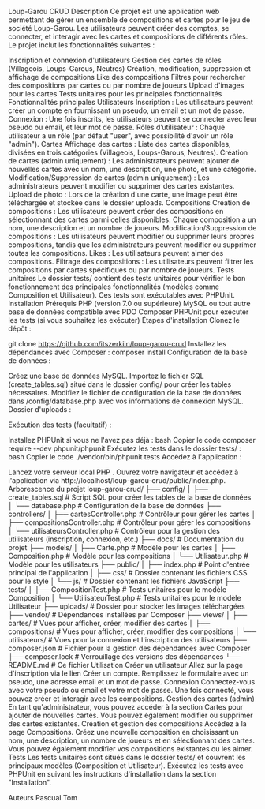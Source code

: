 Loup-Garou CRUD
Description
Ce projet est une application web permettant de gérer un ensemble de compositions et cartes pour le jeu de société Loup-Garou. Les utilisateurs peuvent créer des comptes, se connecter, et interagir avec les cartes et compositions de différents rôles. Le projet inclut les fonctionnalités suivantes :

Inscription et connexion d'utilisateurs
Gestion des cartes de rôles (Villageois, Loups-Garous, Neutres)
Création, modification, suppression et affichage de compositions
Like des compositions
Filtres pour rechercher des compositions par cartes ou par nombre de joueurs
Upload d'images pour les cartes
Tests unitaires pour les principales fonctionnalités
Fonctionnalités principales
Utilisateurs
Inscription : Les utilisateurs peuvent créer un compte en fournissant un pseudo, un email et un mot de passe.
Connexion : Une fois inscrits, les utilisateurs peuvent se connecter avec leur pseudo ou email, et leur mot de passe.
Rôles d’utilisateur : Chaque utilisateur a un rôle (par défaut "user", avec possibilité d'avoir un rôle "admin").
Cartes
Affichage des cartes : Liste des cartes disponibles, divisées en trois catégories (Villageois, Loups-Garous, Neutres).
Création de cartes (admin uniquement) : Les administrateurs peuvent ajouter de nouvelles cartes avec un nom, une description, une photo, et une catégorie.
Modification/Suppression de cartes (admin uniquement) : Les administrateurs peuvent modifier ou supprimer des cartes existantes.
Upload de photo : Lors de la création d'une carte, une image peut être téléchargée et stockée dans le dossier uploads.
Compositions
Création de compositions : Les utilisateurs peuvent créer des compositions en sélectionnant des cartes parmi celles disponibles. Chaque composition a un nom, une description et un nombre de joueurs.
Modification/Suppression de compositions : Les utilisateurs peuvent modifier ou supprimer leurs propres compositions, tandis que les administrateurs peuvent modifier ou supprimer toutes les compositions.
Likes : Les utilisateurs peuvent aimer des compositions.
Filtrage des compositions : Les utilisateurs peuvent filtrer les compositions par cartes spécifiques ou par nombre de joueurs.
Tests unitaires
Le dossier tests/ contient des tests unitaires pour vérifier le bon fonctionnement des principales fonctionnalités (modèles comme Composition et Utilisateur).
Ces tests sont exécutables avec PHPUnit.
Installation
Prérequis
PHP (version 7.0 ou supérieure)
MySQL ou tout autre base de données compatible avec PDO
Composer 
PHPUnit pour exécuter les tests (si vous souhaitez les exécuter)
Étapes d'installation
Clonez le dépôt :

git clone https://github.com/itszerkiin/loup-garou-crud
Installez les dépendances avec Composer :
composer install
Configuration de la base de données :

Créez une base de données MySQL.
Importez le fichier SQL (create_tables.sql) situé dans le dossier config/ pour créer les tables nécessaires.
Modifiez le fichier de configuration de la base de données dans /config/database.php avec vos informations de connexion MySQL.
Dossier d'uploads :

Exécution des tests (facultatif) :

Installez PHPUnit si vous ne l'avez pas déjà :
bash
Copier le code
composer require --dev phpunit/phpunit
Exécutez les tests dans le dossier tests/ :
bash
Copier le code
./vendor/bin/phpunit tests
Accédez à l'application :

Lancez votre serveur local PHP .
Ouvrez votre navigateur et accédez à l'application via http://localhost/loup-garou-crud/public/index.php.
Arborescence du projet
loup-garou-crud/
├── config/
│   ├── create_tables.sql     # Script SQL pour créer les tables de la base de données
│   └── database.php          # Configuration de la base de données
├── controllers/
│   ├── cartesController.php  # Contrôleur pour gérer les cartes
│   ├── compositionsController.php # Contrôleur pour gérer les compositions
│   └── utilisateursController.php # Contrôleur pour la gestion des utilisateurs (inscription, connexion, etc.)
├── docs/                     # Documentation du projet 
├── models/
│   ├── Carte.php             # Modèle pour les cartes
│   ├── Composition.php       # Modèle pour les compositions
│   └── Utilisateur.php       # Modèle pour les utilisateurs
├── public/
│   ├── index.php             # Point d'entrée principal de l'application
│   ├── css/                  # Dossier contenant les fichiers CSS pour le style
│   └── js/                   # Dossier contenant les fichiers JavaScript
├── tests/
│   ├── CompositionTest.php    # Tests unitaires pour le modèle Composition
│   └── UtilisateurTest.php    # Tests unitaires pour le modèle Utilisateur
├── uploads/                  # Dossier pour stocker les images téléchargées
├── vendor/                   # Dépendances installées par Composer
├── views/
│   ├── cartes/               # Vues pour afficher, créer, modifier des cartes
│   ├── compositions/         # Vues pour afficher, créer, modifier des compositions
│   └── utilisateurs/         # Vues pour la connexion et l'inscription des utilisateurs
├── composer.json             # Fichier pour la gestion des dépendances avec Composer
├── composer.lock             # Verrouillage des versions des dépendances
└── README.md                 # Ce fichier
Utilisation
Créer un utilisateur
Allez sur la page d'inscription via le lien Créer un compte.
Remplissez le formulaire avec un pseudo, une adresse email et un mot de passe.
Connexion
Connectez-vous avec votre pseudo ou email et votre mot de passe.
Une fois connecté, vous pouvez créer et interagir avec les compositions.
Gestion des cartes (admin)
En tant qu'administrateur, vous pouvez accéder à la section Cartes pour ajouter de nouvelles cartes.
Vous pouvez également modifier ou supprimer des cartes existantes.
Création et gestion des compositions
Accédez à la page Compositions.
Créez une nouvelle composition en choisissant un nom, une description, un nombre de joueurs et en sélectionnant des cartes.
Vous pouvez également modifier vos compositions existantes ou les aimer.
Tests
Les tests unitaires sont situés dans le dossier tests/ et couvrent les principaux modèles (Composition et Utilisateur).
Exécutez les tests avec PHPUnit en suivant les instructions d'installation dans la section "Installation".


Auteurs
Pascual Tom